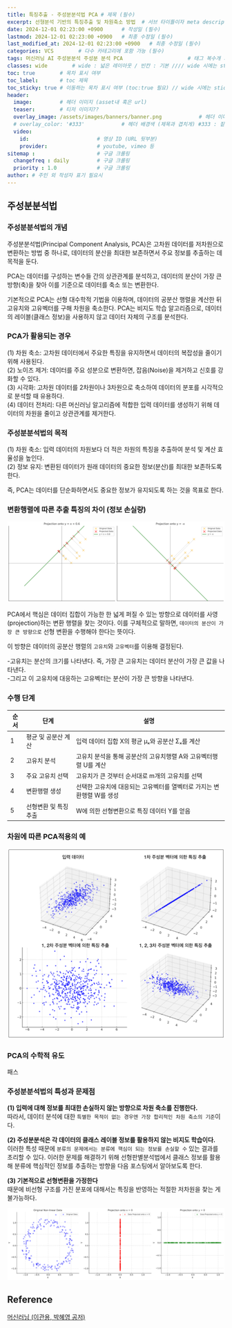```yaml
---
title: 특징추출 - 주성분분석법 PCA # 제목 (필수)
excerpt: 선형분석 기반의 특징추출 및 차원축소 방법  # 서브 타이틀이자 meta description (필수)
date: 2024-12-01 02:23:00 +0900      # 작성일 (필수)
lastmod: 2024-12-01 02:23:00 +0900   # 최종 수정일 (필수)
last_modified_at: 2024-12-01 02:23:00 +0900   # 최종 수정일 (필수)
categories: VCS        # 다수 카테고리에 포함 가능 (필수)
tags: 머신러닝 AI 주성분분석 주성분 분석 PCA                     # 태그 복수개 가능 (필수)
classes: wide        # wide : 넓은 레이아웃 / 빈칸 : 기본 //// wide 시에는 sticky toc 불가
toc: true        # 목차 표시 여부
toc_label:       # toc 제목
toc_sticky: true # 이동하는 목차 표시 여부 (toc:true 필요) // wide 시에는 sticky toc 불가
header: 
  image:         # 헤더 이미지 (asset내 혹은 url)
  teaser:        # 티저 이미지??
  overlay_image: /assets/images/banners/banner.png            # 헤더 이미지 (제목과 겹치게)
  # overlay_color: '#333'            # 헤더 배경색 (제목과 겹치게) #333 : 짙은 회색 (필수)
  video:
    id:                      # 영상 ID (URL 뒷부분)
    provider:                # youtube, vimeo 등
sitemap :                    # 구글 크롤링
  changefreq : daily         # 구글 크롤링
  priority : 1.0             # 구글 크롤링
author: # 주인 외 작성자 표기 필요시
---
```

<!--postNo: 20241201_003-->


## 주성분분석법  

### 주성분분석법의 개념  

주성분분석법(Principal Component Analysis, PCA)은 고차원 데이터를 저차원으로 변환하는 방법 중 하나로, 데이터의 분산을 최대한 보존하면서 주요 정보를 추출하는 데 목적을 둔다.  

PCA는 데이터를 구성하는 변수들 간의 상관관계를 분석하고, 데이터의 분산이 가장 큰 방향(축)을 찾아 이를 기준으로 데이터를 축소 또는 변환한다.  

기본적으로 PCA는 선형 대수학적 기법을 이용하며, 데이터의 공분산 행렬을 계산한 뒤 고유치와 고유벡터를 구해 차원을 축소한다. PCA는 비지도 학습 알고리즘으로, 데이터의 레이블(클래스 정보)을 사용하지 않고 데이터 자체의 구조를 분석한다.  

### PCA가 활용되는 경우  

(1) 차원 축소: 고차원 데이터에서 주요한 특징을 유지하면서 데이터의 복잡성을 줄이기 위해 사용된다.  
(2) 노이즈 제거: 데이터를 주요 성분으로 변환하면, 잡음(Noise)을 제거하고 신호를 강화할 수 있다.  
(3) 시각화: 고차원 데이터를 2차원이나 3차원으로 축소하여 데이터의 분포를 시각적으로 분석할 때 유용하다.  
(4) 데이터 전처리: 다른 머신러닝 알고리즘에 적합한 입력 데이터를 생성하기 위해 데이터의 차원을 줄이고 상관관계를 제거한다.  

### 주성분분석법의 목적  

(1) 차원 축소: 입력 데이터의 차원보다 더 적은 차원의 특징을 추출하여 분석 및 계산 효율성을 높인다.  
(2) 정보 유지: 변환된 데이터가 원래 데이터의 중요한 정보(분산)를 최대한 보존하도록 한다.  

즉, PCA는 데이터를 단순화하면서도 중요한 정보가 유지되도록 하는 것을 목표로 한다.  

### 변환행렬에 따른 추출 특징의 차이 (정보 손실량)  

![](/assets/images/20241201_003_001.png)  

PCA에서 핵심은 데이터 집합이 가능한 한 넓게 퍼질 수 있는 방향으로 데이터를 사영(projection)하는 변환 행렬을 찾는 것이다. 이를 구체적으로 말하면, `데이터의 분산이 가장 큰 방향으로` 선형 변환을 수행해야 한다는 뜻이다.  

이 방향은 데이터의 공분산 행렬의 `고유치`와 `고유벡터`를 이용해 결정된다.  

-고유치는 분산의 크기를 나타낸다. 즉, 가장 큰 고유치는 데이터 분산이 가장 큰 값을 나타낸다.  
-그리고 이 고유치에 대응하는 고유벡터는 분산이 가장 큰 방향을 나타낸다.  

### 수행 단계  

|순서|단계|설명|
|---|---|---|
|1|평균 및 공분산 계산|입력 데이터 집합 X의 평균 μₓ와 공분산 Σₓ를 계산|
|2|고유치 분석|고유치 분석을 통해 공분산의 고유치행렬 A와 고유벡터행렬 U를 계산|
|3|주요 고유치 선택|고유치가 큰 것부터 순서대로 m개의 고유치를 선택|
|4|변환행렬 생성|선택한 고유치에 대응되는 고유벡터를 열벡터로 가지는 변환행렬 W를 생성|
|5|선형변환 및 특징 추출|W에 의한 선형변환으로 특징 데이터 Y를 얻음|

### 차원에 따른 PCA적용의 예  

![](/assets/images/20241201_003_002.png)  

### PCA의 수학적 유도  

패스  

### 주성분분석법의 특성과 문제점  

**(1) 입력에 대해 정보를 최대한 손실하지 않는 방향으로 차원 축소를 진행한다.**  
따라서, 데이터 분석에 대한 `특별한 목적이 없는 경우엔 가장 합리적인 차원 축소의 기준`이다.  

**(2) 주성분분석은 각 데이터의 클래스 레이블 정보를 활용하지 않는 비지도 학습이다.**  
이러한 특성 때문에 `분류의 문제에서는 분류에 핵심이 되는 정보를 손실할 수` 있는 결과를 초리할 수 있다. 이러한 문제를 해결하기 위해 선형판별분석법에서 클래스 정보를 활용해 분류에 핵심적인 정보를 추출하는 방향을 다음 포스팅에서 알아보도록 한다.  

**(3) 기본적으로 선형변환을 가정한다**  
때문에 비선형 구조를 가진 분포에 대해서는 특징을 반영하는 적절한 저차원을 찾는 게 불가능하다.  

![](/assets/images/20241201_003_003.png)  


## Reference  

[머신러닝 (이관용, 박혜영 공저)](https://search.shopping.naver.com/book/catalog/33751852618?cat_id=50005558&frm=PBOKPRO&query=머신러닝+이관용&NaPm=ct%3Dm3hfzyhc%7Cci%3D228c56736e9b189c35b08cbd8c5ddb7f9e67e63e%7Ctr%3Dboknx%7Csn%3D95694%7Chk%3D8bfde20797c97955dc000ea62799753a0da42a06)  